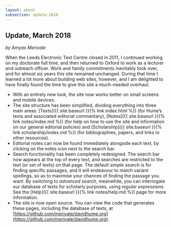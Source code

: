 ```yaml
---
layout: about
subsection: update-2018
---
```

## Update, March 2018

_by Amyas Merivale_

When the Leeds Electronic Text Centre closed in 2011, I continued working on my doctorate full time, and then returned to Oxford to work as a lecturer and outreach officer. Work and family commitments inevitably took over, and for almost six years this site remained unchanged. During that time I learned a lot more about building web sites, however, and I am delighted to have finally found the time to give this site a much-needed overhaul.

- With an entirely new look, the site now works better on small screens and mobile devices.
- The site structure has been simplified, dividing everything into three main areas: [Texts]({{ site.baseurl }}{% link index.html %}) (for Hume’s texts and associated editorial commentary), [Notes]({{ site.baseurl }}{% link notes/index.md %}) (for help on how to use the site and information on our general editorial policies) and [Scholarship]({{ site.baseurl }}{% link scholarship/index.md %}) (for bibliographies, papers, and links to other resources).
- Editorial notes can now be found immediately alongside each text, by clicking on the notes icon <span class="icon"><i class="fas fa-edit"></i></span> next to the search bar.
- Search functionality has been completely redesigned. The search bar now appears at the top of every text, and searches are restricted to the text (or set of texts) on that page. The default _simple search_ is for finding specific passages, and it will endeavour to match variant spellings, so as to maximise your chances of finding the passage you want. By switching to _advanced search_, meanwhile, you can interrogate our database of texts for scholarly purposes, using _regular expressions_. See the [Help]({{ site.baseurl }}{% link notes/help.md %}) page for more information.
- The site is now open source. You can view the code that generates these pages, including the database of texts, at [https://github.com/merivale/davidhume.org](https://github.com/merivale/davidhume.org).
